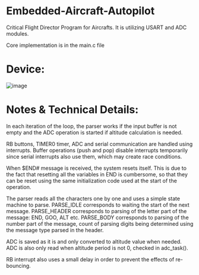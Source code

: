 # Embedded-Aircraft-Autopilot
Critical Flight Director Program for Aircrafts. It is utilizing USART and ADC modules.

Core implementation is in the main.c file

# Device:  
![image](https://github.com/yalcinalp/Assembly-Tetris/assets/95969634/d700872b-76cb-4cf2-bafd-2614f9b04cf8)

# Notes & Technical Details:  
In each iteration of the loop, the parser works if the input buffer is not empty and the ADC operation is started if altitude calculation is needed.
 
RB buttons, TIMER0 timer, ADC and serial communication are handled using interrupts. 
Buffer operations (push and pop) disable interrupts temporarily since serial interrupts also use them, which may create race conditions.
 
When $END# message is received, the system resets itself. This is due to the fact that resetting all the variables in END is cumbersome, so that they can be reset using the same initialization code used at the start of the operation.

The parser reads all the characters one by one and uses a simple state machine to parse. PARSE_IDLE corresponds to waiting the start of the next message. 
PARSE_HEADER corresponds to parsing of the letter part of the message: END, GOO, ALT etc. PARSE_BODY corresponds to parsing of the number part of the message, count of parsing digits being determined using the message type parsed in the header.

ADC is saved as it is and only converted to altitude value when needed. ADC is also only read when altitude period is not 0, checked in adc_task().

RB interrupt also uses a small delay in order to prevent the effects of re-bouncing.

